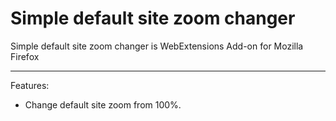 # Simple default site zoom changer

Simple default site zoom changer is WebExtensions Add-on for Mozilla Firefox

---

Features:
- Change default site zoom from 100%.

